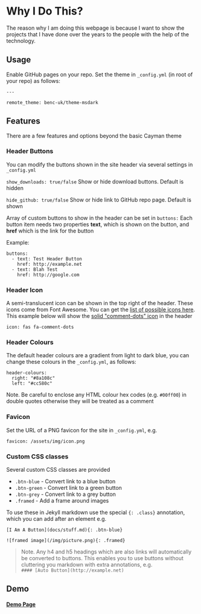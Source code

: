 # Why I Do This?
The reason why I am doing this webpage is because I want to show the projects that I have done over the years to the people with the help of the technology.

## Usage
Enable GitHub pages on your repo. Set the theme in `_config.yml` (in root of your repo) as follows:
```
---

remote_theme: benc-uk/theme-msdark
```

## Features
There are a few features and options beyond the basic Cayman theme

### Header Buttons
You can modify the buttons shown in the site header via several settings in `_config.yml`

`show_downloads: true/false` Show or hide download buttons. Default is hidden

`hide_github: true/false` Show or hide link to GitHub repo page. Default is shown

Array of custom buttons to show in the header can be set in `buttons:` Each button item needs two properties **text**, which is shown on the button, and **href** which is the link for the button 

Example:
```
buttons:
  - text: Test Header Button
    href: http://example.net
  - text: Blah Test
    href: http://google.com
```

### Header Icon
A semi-translucent icon can be shown in the top right of the header. These icons come from Font Awesome. You can get the [list of possible icons here](https://fontawesome.com/icons?d=gallery&m=free). This example below will show the [solid "comment-dots" icon](https://fontawesome.com/icons/comment-dots?style=solid) in the header
```
icon: fas fa-comment-dots
```

### Header Colours
The default header colours are a gradient from light to dark blue, you can change these colours in the `_config.yml`, as follows:
```
header-colours: 
  right: "#8a108c"
  left: "#cc580c"
```
Note. Be careful to enclose any HTML colour hex codes (e.g. `#00ff00`) in double quotes otherwise they will be treated as a comment


### Favicon
Set the URL of a PNG favicon for the site in `_config.yml`, e.g.
```
favicon: /assets/img/icon.png
```

### Custom CSS classes
Several custom CSS classes are provided
- `.btn-blue` - Convert link to a blue button
- `.btn-green` - Convert link to a green button
- `.btn-grey` - Convert link to a grey button
- `.framed` - Add a frame around images

To use these in Jekyll markdown use the special `{: .class}` annotation, which you can add after an element e.g.

```
[I Am A Button](docs/stuff.md){: .btn-blue}

![framed image](/img/picture.png){: .framed}
```

> Note. Any h4 and h5 headings which are also links will automatically be converted to buttons. This enables you to use buttons without cluttering you markdown with extra annotations, e.g.  
> `#### [Auto Button](http://example.net)`

## Demo

#### [Demo Page](demo)


